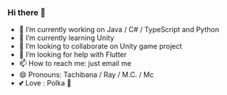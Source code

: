 ### Hi there 👋

- 🔭 I’m currently working on Java / C# / TypeScript and Python
- 🌱 I’m currently learning Unity
- 👯 I’m looking to collaborate on Unity game project
- 🤔 I’m looking for help with Flutter
- 📫 How to reach me: just email me
- 😄 Pronouns: Tachibana / Ray / M.C. / Mc
- 💕 Love : Polka 🎪


